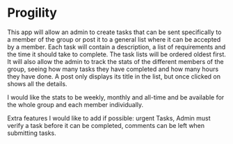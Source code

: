 # Progility
This app will allow an admin to create tasks that can be sent specifically to a member of the group or post it to a general list where it can be accepted by a member. Each task will contain a description, a list of requirements and the time it should take to complete. The task lists will be ordered oldest first. It will also allow the admin to track the stats of the different members of the group, seeing how many tasks they have completed and how many hours they have done. A post only displays its title in the list, but once clicked on shows all the details.

I would like the stats to be weekly, monthly and all-time and be available for the whole group and each member individually.

Extra features I would like to add if possible: urgent Tasks, Admin must verify a task before it can be completed, comments can be left when submitting tasks.
